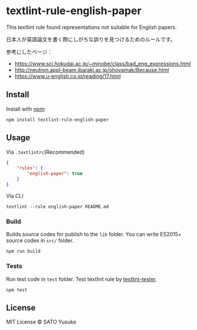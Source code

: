 # textlint-rule-english-paper

This textlint rule found representations not suitable for English papers.

日本人が英語論文を書く際にしがちな誤りを見つけるためのルールです。

参考にしたページ：
- https://www.sci.hokudai.ac.jp/~minobe/class/bad_eng_expressions.html
- http://neutron.appl-beam.ibaraki.ac.jp/ohoyamak/Because.html
- https://www.u-english.co.jp/reading/17.html

## Install

Install with [npm](https://www.npmjs.com/):

    npm install textlint-rule-english-paper

## Usage

Via `.textlintrc`(Recommended)

```json
{
    "rules": {
        "english-paper": true
    }
}
```

Via CLI

```
textlint --rule english-paper README.md
```

### Build

Builds source codes for publish to the `lib` folder.
You can write ES2015+ source codes in `src/` folder.

    npm run build

### Tests

Run test code in `test` folder.
Test textlint rule by [textlint-tester](https://github.com/textlint/textlint-tester).

    npm test

## License

MIT License © SATO Yusuke
